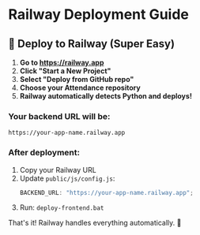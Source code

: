 # Railway Deployment Guide

## 🚄 Deploy to Railway (Super Easy)

1. **Go to https://railway.app**
2. **Click "Start a New Project"**
3. **Select "Deploy from GitHub repo"**
4. **Choose your Attendance repository**
5. **Railway automatically detects Python and deploys!**

### Your backend URL will be:

`https://your-app-name.railway.app`

### After deployment:

1. Copy your Railway URL
2. Update `public/js/config.js`:
   ```javascript
   BACKEND_URL: "https://your-app-name.railway.app";
   ```
3. Run: `deploy-frontend.bat`

That's it! Railway handles everything automatically. 🎉
